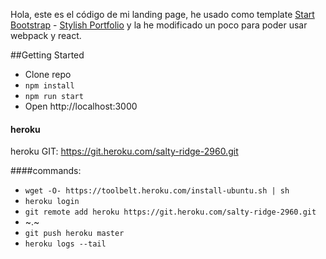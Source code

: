 

Hola, este es el código de mi landing page, he usado como template [Start Bootstrap](http://startbootstrap.com/) - [Stylish Portfolio](http://startbootstrap.com/template-overviews/stylish-portfolio/) y la he modificado un poco para poder usar webpack y react.

##Getting Started

* Clone repo
* `npm install`
* `npm run start`
* Open http://localhost:3000



#### heroku

heroku GIT: https://git.heroku.com/salty-ridge-2960.git

####commands:
* `wget -O- https://toolbelt.heroku.com/install-ubuntu.sh | sh`
* `heroku login`
* `git remote add heroku https://git.heroku.com/salty-ridge-2960.git`
* ~.~
* `git push heroku master`
* `heroku logs --tail`
